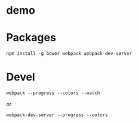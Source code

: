 # demo

# Packages

```
npm install -g bower webpack webpack-dev-server
```

# Devel

```
webpack --progress --colors --watch
```

or

```
webpack-dev-server --progress --colors
```
